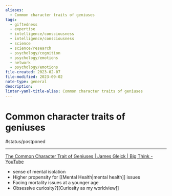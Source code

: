 ```yaml
---
aliases:
  - Common character traits of geniuses
tags:
  - giftedness
  - expertise
  - intelligence/consciousness
  - intelligence/consciousness
  - science
  - science/research
  - psychology/cognition
  - psychology/emotions
  - network
  - psychology/emotions
file-created: 2023-02-07
file-modified: 2023-09-02
note-type: general
description: 
linter-yaml-title-alias: Common character traits of geniuses
---
```


# Common character traits of geniuses

#status/postponed

---

[The Common Character Trait of Geniuses | James Gleick | Big Think - YouTube](https://www.youtube.com/watch?v=Ym6whrAw8wU&t=9s)

- sense of mental isolation
- Higher propensity for [[Mental Health|mental health]] issues
- Facing mortality issues at a younger age
- Obsessive curiosity?[[Curiosity as my worldview]]
